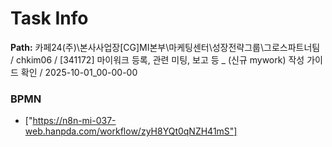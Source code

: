 # Task Info

**Path:** 카페24(주)\본사사업장\[CG]MI본부\마케팅센터\성장전략그룹\그로스파트너팀 / chkim06 / [341172] 마이워크 등록, 관련 미팅, 보고 등 _ (신규 mywork) 작성 가이드 확인 / 2025-10-01_00-00-00

### BPMN
- ["https://n8n-mi-037-web.hanpda.com/workflow/zyH8YQt0qNZH41mS"]

